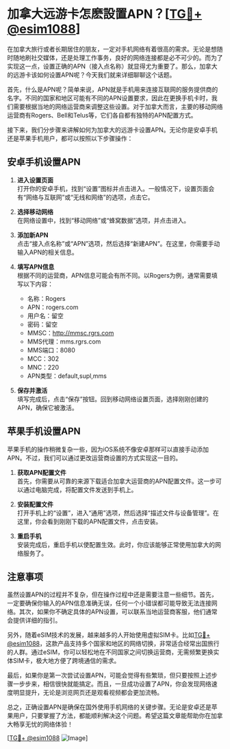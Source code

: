 # 加拿大远游卡怎麽設置APN？[[TG💪+ @esim1088](https://t.me/s/esim1088)]

在加拿大旅行或者长期居住的朋友，一定对手机网络有着很高的需求。无论是想随时随地刷社交媒体，还是处理工作事务，良好的网络连接都是必不可少的。而为了实现这一点，设置正确的APN（接入点名称）就显得尤为重要了。那么，加拿大的远游卡该如何设置APN呢？今天我们就来详细聊聊这个话题。

首先，什么是APN呢？简单来说，APN就是手机用来连接互联网的服务提供商的名字。不同的国家和地区可能有不同的APN设置要求，因此在更换手机卡时，我们需要根据当地的网络运营商来调整这些设置。对于加拿大而言，主要的移动网络运营商有Rogers、Bell和Telus等，它们各自都有独特的APN配置方式。

接下来，我们分步骤来讲解如何为加拿大的远游卡设置APN。无论你是安卓手机还是苹果手机用户，都可以按照以下步骤操作：

## 安卓手机设置APN

1. **进入设置页面**  
   打开你的安卓手机，找到“设置”图标并点击进入。一般情况下，设置页面会有“网络与互联网”或“无线和网络”的选项，点击它。

2. **选择移动网络**  
   在网络设置中，找到“移动网络”或“蜂窝数据”选项，并点击进入。

3. **添加新APN**  
   点击“接入点名称”或“APN”选项，然后选择“新建APN”。在这里，你需要手动输入APN的相关信息。

4. **填写APN信息**  
   根据不同的运营商，APN信息可能会有所不同。以Rogers为例，通常需要填写以下内容：
   - 名称：Rogers
   - APN：rogers.com
   - 用户名：留空
   - 密码：留空
   - MMSC：http://mmsc.rgrs.com
   - MMS代理：mms.rgrs.com
   - MMS端口：8080
   - MCC：302
   - MNC：220
   - APN类型：default,supl,mms

5. **保存并激活**  
   填写完成后，点击“保存”按钮。回到移动网络设置页面，选择刚刚创建的APN，确保它被激活。

## 苹果手机设置APN

苹果手机的操作稍微复杂一些，因为iOS系统不像安卓那样可以直接手动添加APN。不过，我们可以通过更改运营商设置的方式实现这一目的。

1. **获取APN配置文件**  
   首先，你需要从可靠的来源下载适合加拿大运营商的APN配置文件。这一步可以通过电脑完成，将配置文件发送到手机上。

2. **安装配置文件**  
   打开手机上的“设置”，进入“通用”选项，然后选择“描述文件与设备管理”。在这里，你会看到刚刚下载的APN配置文件，点击安装。

3. **重启手机**  
   安装完成后，重启手机以使配置生效。此时，你应该能够正常使用加拿大的网络服务了。

## 注意事项

虽然设置APN的过程并不复杂，但在操作过程中还是需要注意一些细节。首先，一定要确保你输入的APN信息准确无误，任何一个小错误都可能导致无法连接网络。其次，如果你不确定具体的APN设置，可以联系当地运营商客服，他们通常会提供详细的指引。

另外，随着eSIM技术的发展，越来越多的人开始使用虚拟SIM卡。比如[TG💪+ @esim1088](https://t.me/s/esim1088)，这款产品支持多个国家和地区的网络切换，非常适合经常出国旅行的人群。通过eSIM，你可以轻松地在不同国家之间切换运营商，无需频繁更换实体SIM卡，极大地方便了跨境通信的需求。

最后，如果你是第一次尝试设置APN，可能会觉得有些繁琐，但只要按照上述步骤一步步来，相信很快就能搞定。而且，一旦成功设置了APN，你会发现网络速度明显提升，无论是浏览网页还是观看视频都会更加流畅。

总之，正确设置APN是确保在国外使用手机网络的关键步骤。无论是安卓还是苹果用户，只要掌握了方法，都能顺利解决这个问题。希望这篇文章能帮助你在加拿大畅享无忧的网络体验！

[[TG💪+ @esim1088](https://t.me/s/esim1088) ![Image](https://i.postimg.cc/4NQfJmqS/Snipaste-2025-05-13-00-14-12.png)]